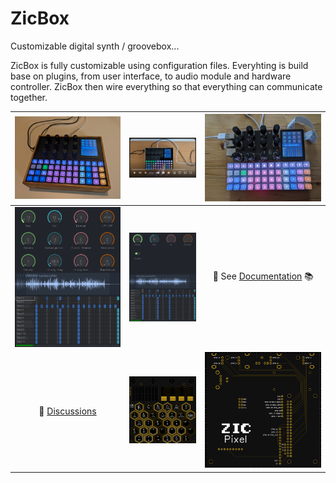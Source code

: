 # ZicBox

Customizable digital synth / groovebox...

ZicBox is fully customizable using configuration files. Everyhting is build base on plugins, from user interface, to audio module and hardware controller. ZicBox then wire everything so that everything can communicate together.

| <img src='https://github.com/apiel/zicBox/blob/main/images/zicpad.png?raw=true' width='480'> | [<img src='https://github.com/apiel/zicBox/blob/main/images/youtube.png?raw=true' width='480'>](https://www.youtube.com/watch?v=urCZQXXqXB8) | <img src='https://github.com/apiel/zicBox/blob/main/images/proto2.jpg?raw=true' width='480'> | 
| :---:   | :---: | :---: |
| <img src='https://github.com/apiel/zicBox/blob/main/images/demo3.png?raw=true' width='480'> | <img src='https://github.com/apiel/zicBox/blob/main/images/demo4.png?raw=true' width='480'> | :book: See [Documentation](https://github.com/apiel/zicBox/wiki/01-Getting-started) :books: | 
| :speech_balloon: [Discussions](https://github.com/apiel/zicBox/discussions) | <img src='https://github.com/apiel/zicBox/blob/main/images/pixel.png?raw=true' width='480'> | <img src='https://github.com/apiel/zicBox/blob/main/images/pixel_back.png?raw=true' width='480'> | 
